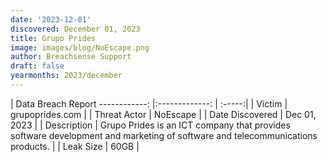 ```yaml
---
date: '2023-12-01'
discovered: December 01, 2023
title: Grupo Prides
image: images/blog/NoEscape.png
author: Breachsense Support
draft: false
yearmonths: 2023/december
---
```



| Data Breach Report
------------:     |:-------------:    | :-----:|
| Victim      | grupoprides.com      | 
| Threat Actor      | NoEscape      | 
| Date Discovered      | Dec 01, 2023      | 
| Description      | Grupo Prides is an ICT company that provides software development and marketing of software and telecommunications products.      | 
| Leak Size      | 60GB      | 


